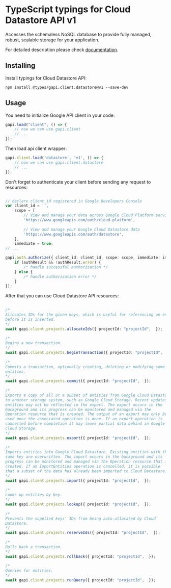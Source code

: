 # TypeScript typings for Cloud Datastore API v1
Accesses the schemaless NoSQL database to provide fully managed, robust, scalable storage for your application.

For detailed description please check [documentation](https://cloud.google.com/datastore/).

## Installing

Install typings for Cloud Datastore API:
```
npm install @types/gapi.client.datastore@v1 --save-dev
```

## Usage

You need to initialize Google API client in your code:
```typescript
gapi.load("client", () => { 
    // now we can use gapi.client
    // ... 
});
```

Then load api client wrapper:
```typescript
gapi.client.load('datastore', 'v1', () => {
    // now we can use gapi.client.datastore
    // ... 
});
```

Don't forget to authenticate your client before sending any request to resources:
```typescript

// declare client_id registered in Google Developers Console
var client_id = '',
    scope = [     
        // View and manage your data across Google Cloud Platform services
        'https://www.googleapis.com/auth/cloud-platform',
    
        // View and manage your Google Cloud Datastore data
        'https://www.googleapis.com/auth/datastore',
    ],
    immediate = true;
// ...

gapi.auth.authorize({ client_id: client_id, scope: scope, immediate: immediate }, authResult => {
    if (authResult && !authResult.error) {
        /* handle successful authorization */
    } else {
        /* handle authorization error */
    }
});            
```

After that you can use Cloud Datastore API resources:

```typescript 
    
/* 
Allocates IDs for the given keys, which is useful for referencing an entity
before it is inserted.  
*/
await gapi.client.projects.allocateIds({ projectId: "projectId",  }); 
    
/* 
Begins a new transaction.  
*/
await gapi.client.projects.beginTransaction({ projectId: "projectId",  }); 
    
/* 
Commits a transaction, optionally creating, deleting or modifying some
entities.  
*/
await gapi.client.projects.commit({ projectId: "projectId",  }); 
    
/* 
Exports a copy of all or a subset of entities from Google Cloud Datastore
to another storage system, such as Google Cloud Storage. Recent updates to
entities may not be reflected in the export. The export occurs in the
background and its progress can be monitored and managed via the
Operation resource that is created. The output of an export may only be
used once the associated operation is done. If an export operation is
cancelled before completion it may leave partial data behind in Google
Cloud Storage.  
*/
await gapi.client.projects.export({ projectId: "projectId",  }); 
    
/* 
Imports entities into Google Cloud Datastore. Existing entities with the
same key are overwritten. The import occurs in the background and its
progress can be monitored and managed via the Operation resource that is
created. If an ImportEntities operation is cancelled, it is possible
that a subset of the data has already been imported to Cloud Datastore.  
*/
await gapi.client.projects.import({ projectId: "projectId",  }); 
    
/* 
Looks up entities by key.  
*/
await gapi.client.projects.lookup({ projectId: "projectId",  }); 
    
/* 
Prevents the supplied keys' IDs from being auto-allocated by Cloud
Datastore.  
*/
await gapi.client.projects.reserveIds({ projectId: "projectId",  }); 
    
/* 
Rolls back a transaction.  
*/
await gapi.client.projects.rollback({ projectId: "projectId",  }); 
    
/* 
Queries for entities.  
*/
await gapi.client.projects.runQuery({ projectId: "projectId",  });
```
